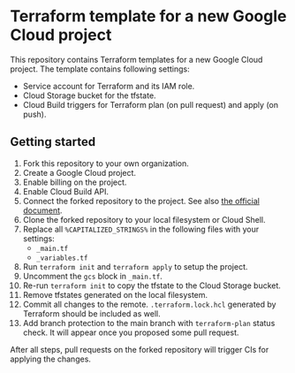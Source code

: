 # Terraform template for a new Google Cloud project

This repository contains Terraform templates for a new Google Cloud project.
The template contains following settings:

- Service account for Terraform and its IAM role.
- Cloud Storage bucket for the tfstate.
- Cloud Build triggers for Terraform plan (on pull request) and apply (on push).

## Getting started

1. Fork this repository to your own organization.
1. Create a Google Cloud project.
1. Enable billing on the project.
1. Enable Cloud Build API.
1. Connect the forked repository to the project. See also
   [the official document](https://cloud.google.com/build/docs/automating-builds/github/connect-repo-github).
1. Clone the forked repository to your local filesystem or Cloud Shell.
1. Replace all `%CAPITALIZED_STRINGS%` in the following files with your settings:
   - `_main.tf`
   - `_variables.tf`
1. Run `terraform init` and `terraform apply` to setup the project.
1. Uncomment the `gcs` block in `_main.tf`.
1. Re-run `terraform init` to copy the tfstate to the Cloud Storage bucket.
1. Remove tfstates generated on the local filesystem.
1. Commit all changes to the remote. `.terraform.lock.hcl` generated by Terraform should be included as well.
1. Add branch protection to the main branch with `terraform-plan` status check. It will appear once you proposed some pull request.

After all steps, pull requests on the forked repository will trigger CIs for applying the changes.
